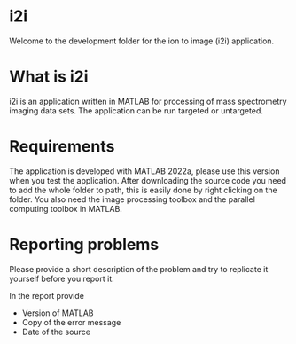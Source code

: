 # i2i
Welcome to the development folder for the ion to image (i2i) application.

# What is i2i

i2i is an application written in MATLAB for processing of mass spectrometry imaging data sets. The application
can be run targeted or untargeted.

# Requirements

The application is developed with MATLAB 2022a, please use this version when you test the application.
After downloading the source code you need to add the whole folder to path, this is easily done by right clicking on the folder.
You also need the image processing toolbox and the parallel computing toolbox in MATLAB. 

# Reporting problems

Please provide a short description of the problem and try to replicate it yourself before you report it.

In the report provide
* Version of MATLAB
* Copy of the error message
* Date of the source

